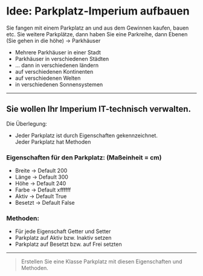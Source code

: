 # Idee: Parkplatz-Imperium aufbauen

Sie fangen mit einem Parkplatz an und aus dem Gewinnen kaufen, bauen etc. Sie weitere Parkplätze,
dann haben Sie eine Parkreihe, dann Ebenen (Sie gehen in die höhe) -> Parkhäuser

* Mehrere Parkhäuser in einer Stadt
* Parkhäuser in verschiedenen Städten
* ... dann in verschiedenen ländern
* auf verschiedenen Kontinenten
* auf verschiedenen Welten
* in verschiedenen Sonnensystemen
---
## Sie wollen Ihr Imperium IT-technisch verwalten.
Die Überlegung:
* Jeder Parkplatz ist durch Eigenschaften gekennzeichnet.  
Jeder Parkplatz hat Methoden

### Eigenschaften für den Parkplatz: (Maßeinheit = cm)
* Breite    -> Default 200
* Länge     -> Default 300
* Höhe      -> Default 240
* Farbe     -> Default xffffff
* Aktiv     -> Default True
* Besetzt   -> Default False

### Methoden:
* Für jede Eigenschaft Getter und Setter
* Parkplatz auf Aktiv bzw. Inaktiv setzen
* Parkplatz auf Besetzt bzw. auf Frei setzten
---

> Erstellen Sie eine Klasse Parkplatz mit diesen Eigenschaften und Methoden.